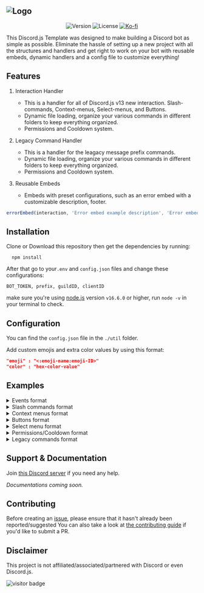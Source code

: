 ![Logo](https://i.imgur.com/89Lv73l.png)
---
<p align="center">
	<img src="https://img.shields.io/badge/Version-v1.0.0-22AFF5?style=flat-square&logo=git&logoColor=white" alt="Version" />
	<img src="https://img.shields.io/badge/License-GPL--3.0-22AFF5?style=flat-square&logo=Open-Source-Initiative&logoColor=white" alt="License" />
	<a href="https://ko-fi.com/B0B73WFJT"><img src="https://img.shields.io/badge/Ko--fi-Buy_Me_A_Coffee-FF5E5B?style=flat-square&logo=ko-fi&logoColor=white" alt="Ko-fi" /><a>
</p>

This Discord.js Template was designed to make building a Discord bot as simple as possible. Eliminate the hassle of setting up a new project with all the structures and handlers and get right to work on your bot with reusable embeds, dynamic handlers and a config file to customize everything!

## Features

1. Interaction Handler

    - This is a handler for all of Discord.js v13 new interaction. Slash-commands, Context-menus, Select-menus, and Buttons.
    - Dynamic file loading, organize your various commands in different folders to keep everything organized.
    - Permissions and Cooldown system.

2. Legacy Command Handler

    - This is a handler for the leagacy message prefix commands.
    - Dynamic file loading, organize your various commands in different folders to keep everything organized.
    - Permissions and Cooldown system.

3. Reusable Embeds

   - Embeds with preset configurations, such as an error embed with a customizable description, footer.

```js
errorEmbed(interaction, 'Error embed example description', 'Error embed example footer')
```

## Installation

Clone or Download this repository then get the dependencies by running:

```sh-session
  npm install
```

After that go to your`.env` and `config.json` files and change these configurations:

```
BOT_TOKEN, prefix, guildID, clientID
```

make sure you're using [node.js](https://nodejs.org/en/) version `v16.6.0` or higher, run `node -v` in your terminal to check.

## Configuration

You can find the `config.json` file in the `./util` folder.

Add custom emojis and extra color values by using this format:

```json
"emoji" : "<:emoji-name:emoji-ID>"
"color" : "hex-color-value"
```

## Examples

<details>
  <summary>Events format</summary>

```js
module.exports = {
    name: 'eventName',
    once: 'true', //run once true/false
    async execute( < args > ) {
        //Code
    },
}
```
---
</details>

<details>
  <summary>Slash commands format</summary>

```js
const { SlashCommandBuilder } = require('@discordjs/builders') 

module.exports = {
    data: new SlashCommandBuilder()
        .setName('commandName')
        .setDescription('command description'),
    async execute( < args > ) {
        // Code
    }
}
```
---
</details>

<details>
  <summary>Context menus format</summary>
  
```js
const { ContextMenuCommandBuilder } = require('@discordjs/builders')

module.exports = {
    data: new ContextMenuCommandBuilder()
        .setName('context-menu-name')
        .setType(2), // (2): USER , (3): MESSAGE
    async execute( < args > ) {
        // Code
    },
}
```
---
</details>

<details>
  <summary>Buttons format</summary>

Adding buttons to a message:
```js
const { MessageButton, MessageActionRow } = require('discord.js') // At the top of the file.

let exampleButton = new MessageButton()
    .setLabel('Example')
    .setStyle('PRIMARY') // PRIMARY, SECONDARY, SUCCESS, DANGER, LINK
    .setCustomId('example_button')
const row = new MessageActionRow().addComponents(exampleButton)
interaction.reply({
    content: 'Example message',
    components: [row],
})
```

Button event format:
```js
module.exports = {
    name: 'example_button',
    aliases: ['aliase1_button', 'aliase2_button'],
    async execute(interaction) {
        if (interaction.customId == 'example_button') {
            // Code
        } else if (interaction.customId == 'aliase1_button') {
            // Code
        }
    }
}
```
---
</details>

<details>
  <summary>Select menu format</summary>
	
Adding select menu to a message:
```js
const { MessageSelectMenu, MessageActionRow} = require('discord.js') // At the top of the file.

let selectMenu = new MessageSelectMenu()
    .setCustomId('select_example')
    .setPlaceholder('Nothing selected')
    .setMinValues(1)
    .setMaxValues(2)
    .addOptions([{
            label: 'Option #1',
            description: 'This is a description for option #1',
            value: 'first_option',
            emoji: '1️⃣',
        },
        {
            label: 'Option #2',
            description: 'This is a description for option #2',
            value: 'second_option',
            emoji: '2️⃣',
        },
    ])
const row = new MessageActionRow().addComponents(selectMenu)
interaction.reply({
    content: 'Example message',
    components: [row],
})
```

Select menu event format:
```js
module.exports = {
	name: 'select_example',
	async execute(interaction) {
		interaction.reply({
			content: `${interaction.values[0]} option selected.`,
			ephemeral: true,
		})
	},
}
```
---
</details>

<details>
  <summary>Permissions/Cooldown format</summary>
  
```js
const { SlashCommandBuilder } = require('@discordjs/builders')

module.exports = {
    data: new SlashCommandBuilder()
        .setName('perms-cooldown-example')
        .setDescription('Permissions & Cooldown example'),
    cooldown: 5000, // Time in milliseconds.
    permissions: ['ADMINISTRATOR'],
    async execute(interaction) {
        interaction.reply({
            content: 'You have permission to run this command!',
        })
    }
}
```
---
</details>

<details>
  <summary>Legacy commands format</summary>
  
```js
module.exports = {
    name: 'commandName',
    aliases: ['aliase1', 'aliase2'],
    description: 'command description',
    async execute(message) {
        // Code
    },
}
```
</details>

## Support & Documentation

Join [this Discord server](https://discord.gg/HXQXSeYA3u) if you need any help.

_Documentations coming soon._
	
## Contributing

Before creating an [issue](https://github.com/EbaaCode/Djs-v13-bot-template/issues), please ensure that it hasn't already been reported/suggested You can also take a look at [the contributing guide](https://github.com/EbaaCode/Djs-v13-bot-template/blob/main/.github/CONTRIBUTING.md) if you'd like to submit a PR.

## Disclaimer

This project is not affiliated/associated/partnered with Discord or even Discord.js.

![visitor badge](https://visitor-badge.laobi.icu/badge?page_id=Djs-v13-bot-template.visitor-badge&left_color=black&right_color=black&left_text=Visitors)
